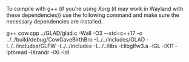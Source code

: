 To compile with g++ (if you're using Xorg (it may work in Wayland with these dependencies)) use the following command and make sure the necessary dependencies are installed.

g++ cow.cpp ../GLAD/glad.c -Wall -O3  --std=c++17 -o ../../build/debug/CowGaveBirthBro -I../../includes/GLAD -I../../includes/GLFW -I../../includes -L../../libs -l:libglfw3.a -lGL -lX11 -lpthread -lXrandr -lXi -ldl